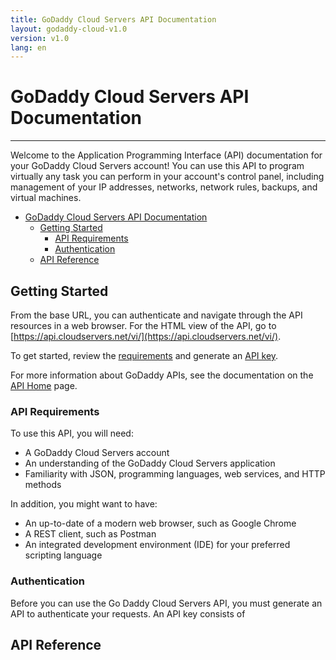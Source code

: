 ```yaml
---
title: GoDaddy Cloud Servers API Documentation
layout: godaddy-cloud-v1.0
version: v1.0
lang: en
---
```


# GoDaddy Cloud Servers API Documentation
---

Welcome to the Application Programming Interface (API) documentation for your GoDaddy Cloud Servers account! You can use this API to program virtually any task you can perform in your account's control panel, including management of your IP addresses, networks, network rules, backups, and virtual machines.

- [GoDaddy Cloud Servers API Documentation](#godaddy-cloud-servers-api-documentation)
  - [Getting Started ](#getting-started-)
    - [API Requirements ](#api-requirements-)
    - [Authentication ](#authentication-)
  - [API Reference ](#api-reference-)

<a id="start">

## Getting Started </a>

From the base URL, you can authenticate and navigate through the API resources in a web browser. For the HTML view of the API, go to [https://api.cloudservers.net/vi/](https://api.cloudservers.net/vi/).

To get started, review the [requirements](#requirements") and generate an [API key](#auth).

For more information about GoDaddy APIs, see the documentation on the [API Home](https://www.godaddy.com/apis) page.

<a id="requirements">

### API Requirements </a>

To use this API, you will need:
* A GoDaddy Cloud Servers account
* An understanding of the GoDaddy Cloud Servers application
* Familiarity with JSON, programming languages, web services, and HTTP methods

In addition, you might want to have:
* An up-to-date of a modern web browser, such as Google Chrome 
* A REST client, such as Postman
* An integrated development environment (IDE) for your preferred scripting language

<a id="auth">

### Authentication </a>

Before you can use the Go Daddy Cloud Servers API, you must generate an API to authenticate your requests. An API key consists of

<a id="apiref">

## API Reference </a>




